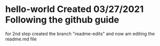 # hello-world Created 03/27/2021 Following the github guide
 for 2nd step created the branch "readme-edits"
 and now am editing the readme.md file
